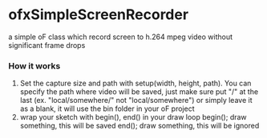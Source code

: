 # ofxSimpleScreenRecorder
a simple oF class which record screen to h.264 mpeg video without significant frame drops

### How it works
1. Set the capture size and path with setup(width, height, path). You can specify the path where video will be saved, just make sure put "/" at the last (ex. "local/somewhere/" not "local/somewhere") or simply leave it as a blank, it will use the bin folder in your oF project
2. wrap your sketch with begin(), end() in your draw loop
    begin();
          draw something, this will be saved
 end();
          draw something, this will be ignored

